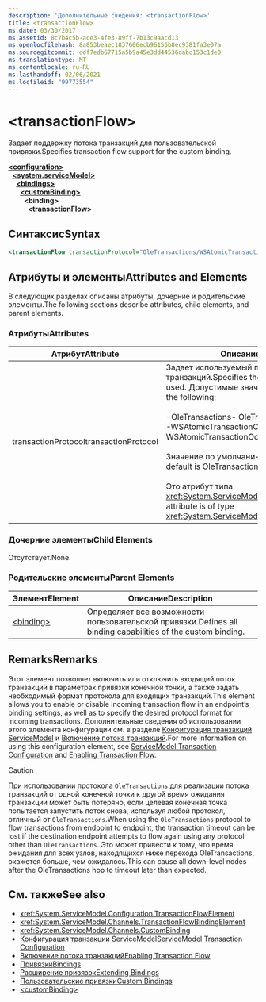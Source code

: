 ```yaml
---
description: 'Дополнительные сведения: <transactionFlow>'
title: <transactionFlow>
ms.date: 03/30/2017
ms.assetid: 8c7b4c5b-ace3-4fe3-89ff-7b13c9aacd13
ms.openlocfilehash: 8a853beaec1837606ecb96156b8ec9381fa3e07a
ms.sourcegitcommit: ddf7edb67715a5b9a45e3dd44536dabc153c1de0
ms.translationtype: MT
ms.contentlocale: ru-RU
ms.lasthandoff: 02/06/2021
ms.locfileid: "99773554"
---
```

# \<transactionFlow>

<span data-ttu-id="62c65-102">Задает поддержку потока транзакций для пользовательской привязки.</span><span class="sxs-lookup"><span data-stu-id="62c65-102">Specifies transaction flow support for the custom binding.</span></span>  
  
[**\<configuration>**](../configuration-element.md)\
&nbsp;&nbsp;[**\<system.serviceModel>**](system-servicemodel.md)\
&nbsp;&nbsp;&nbsp;&nbsp;[**\<bindings>**](bindings.md)\
&nbsp;&nbsp;&nbsp;&nbsp;&nbsp;&nbsp;[**\<customBinding>**](custombinding.md)\
&nbsp;&nbsp;&nbsp;&nbsp;&nbsp;&nbsp;&nbsp;&nbsp;**\<binding>**\
&nbsp;&nbsp;&nbsp;&nbsp;&nbsp;&nbsp;&nbsp;&nbsp;&nbsp;&nbsp;**\<transactionFlow>**  
  
## <a name="syntax"></a><span data-ttu-id="62c65-103">Синтаксис</span><span class="sxs-lookup"><span data-stu-id="62c65-103">Syntax</span></span>  
  
```xml  
<transactionFlow transactionProtocol="OleTransactions/WSAtomicTransactionOctober2004" />
```  
  
## <a name="attributes-and-elements"></a><span data-ttu-id="62c65-104">Атрибуты и элементы</span><span class="sxs-lookup"><span data-stu-id="62c65-104">Attributes and Elements</span></span>  

 <span data-ttu-id="62c65-105">В следующих разделах описаны атрибуты, дочерние и родительские элементы.</span><span class="sxs-lookup"><span data-stu-id="62c65-105">The following sections describe attributes, child elements, and parent elements.</span></span>  
  
### <a name="attributes"></a><span data-ttu-id="62c65-106">Атрибуты</span><span class="sxs-lookup"><span data-stu-id="62c65-106">Attributes</span></span>  
  
|<span data-ttu-id="62c65-107">Атрибут</span><span class="sxs-lookup"><span data-stu-id="62c65-107">Attribute</span></span>|<span data-ttu-id="62c65-108">Описание</span><span class="sxs-lookup"><span data-stu-id="62c65-108">Description</span></span>|  
|---------------|-----------------|  
|<span data-ttu-id="62c65-109">transactionProtocol</span><span class="sxs-lookup"><span data-stu-id="62c65-109">transactionProtocol</span></span>|<span data-ttu-id="62c65-110">Задает используемый протокол транзакций.</span><span class="sxs-lookup"><span data-stu-id="62c65-110">Specifies the transaction protocol to be used.</span></span> <span data-ttu-id="62c65-111">Допустимые значения.</span><span class="sxs-lookup"><span data-stu-id="62c65-111">Valid values include the following:</span></span><br /><br /> <span data-ttu-id="62c65-112">-OleTransactions</span><span class="sxs-lookup"><span data-stu-id="62c65-112">-   OleTransactions</span></span><br /><span data-ttu-id="62c65-113">-WSAtomicTransactionOctober2004</span><span class="sxs-lookup"><span data-stu-id="62c65-113">-   WSAtomicTransactionOctober2004</span></span><br /><br /> <span data-ttu-id="62c65-114">Значение по умолчанию - OleTransactions.</span><span class="sxs-lookup"><span data-stu-id="62c65-114">The default is OleTransactions.</span></span><br /><br /> <span data-ttu-id="62c65-115">Это атрибут типа <xref:System.ServiceModel.TransactionProtocol>.</span><span class="sxs-lookup"><span data-stu-id="62c65-115">This attribute is of type <xref:System.ServiceModel.TransactionProtocol>.</span></span>|  
  
### <a name="child-elements"></a><span data-ttu-id="62c65-116">Дочерние элементы</span><span class="sxs-lookup"><span data-stu-id="62c65-116">Child Elements</span></span>  

 <span data-ttu-id="62c65-117">Отсутствует.</span><span class="sxs-lookup"><span data-stu-id="62c65-117">None.</span></span>  
  
### <a name="parent-elements"></a><span data-ttu-id="62c65-118">Родительские элементы</span><span class="sxs-lookup"><span data-stu-id="62c65-118">Parent Elements</span></span>  
  
|<span data-ttu-id="62c65-119">Элемент</span><span class="sxs-lookup"><span data-stu-id="62c65-119">Element</span></span>|<span data-ttu-id="62c65-120">Описание</span><span class="sxs-lookup"><span data-stu-id="62c65-120">Description</span></span>|  
|-------------|-----------------|  
|[\<binding>](bindings.md)|<span data-ttu-id="62c65-121">Определяет все возможности пользовательской привязки.</span><span class="sxs-lookup"><span data-stu-id="62c65-121">Defines all binding capabilities of the custom binding.</span></span>|  
  
## <a name="remarks"></a><span data-ttu-id="62c65-122">Remarks</span><span class="sxs-lookup"><span data-stu-id="62c65-122">Remarks</span></span>  

 <span data-ttu-id="62c65-123">Этот элемент позволяет включить или отключить входящий поток транзакций в параметрах привязки конечной точки, а также задать необходимый формат протокола для входящих транзакций.</span><span class="sxs-lookup"><span data-stu-id="62c65-123">This element allows you to enable or disable incoming transaction flow in an endpoint’s binding settings, as well as to specify the desired protocol format for incoming transactions.</span></span> <span data-ttu-id="62c65-124">Дополнительные сведения об использовании этого элемента конфигурации см. в разделе [Конфигурация транзакций ServiceModel](../../../wcf/feature-details/servicemodel-transaction-configuration.md) и [Включение потока транзакций](../../../wcf/feature-details/enabling-transaction-flow.md).</span><span class="sxs-lookup"><span data-stu-id="62c65-124">For more information on using this configuration element, see [ServiceModel Transaction Configuration](../../../wcf/feature-details/servicemodel-transaction-configuration.md) and [Enabling Transaction Flow](../../../wcf/feature-details/enabling-transaction-flow.md).</span></span>  
  
> [!CAUTION]
> <span data-ttu-id="62c65-125">При использовании протокола `OleTransactions` для реализации потока транзакций от одной конечной точки к другой время ожидания транзакции может быть потеряно, если целевая конечная точка попытается запустить поток снова, используя любой протокол, отличный от `OleTransactions`.</span><span class="sxs-lookup"><span data-stu-id="62c65-125">When using the `OleTransactions` protocol to flow transactions from endpoint to endpoint, the transaction timeout can be lost if the destination endpoint attempts to flow again using any protocol other than `OleTransactions`.</span></span> <span data-ttu-id="62c65-126">Это может привести к тому, что время ожидания для всех узлов, находящихся ниже перехода OleTransactions, окажется больше, чем ожидалось.</span><span class="sxs-lookup"><span data-stu-id="62c65-126">This can cause all down-level nodes after the OleTransactions hop to timeout later than expected.</span></span>  
  
## <a name="see-also"></a><span data-ttu-id="62c65-127">См. также</span><span class="sxs-lookup"><span data-stu-id="62c65-127">See also</span></span>

- <xref:System.ServiceModel.Configuration.TransactionFlowElement>
- <xref:System.ServiceModel.Channels.TransactionFlowBindingElement>
- <xref:System.ServiceModel.Channels.CustomBinding>
- [<span data-ttu-id="62c65-128">Конфигурация транзакции ServiceModel</span><span class="sxs-lookup"><span data-stu-id="62c65-128">ServiceModel Transaction Configuration</span></span>](../../../wcf/feature-details/servicemodel-transaction-configuration.md)
- [<span data-ttu-id="62c65-129">Включение потока транзакций</span><span class="sxs-lookup"><span data-stu-id="62c65-129">Enabling Transaction Flow</span></span>](../../../wcf/feature-details/enabling-transaction-flow.md)
- [<span data-ttu-id="62c65-130">Привязки</span><span class="sxs-lookup"><span data-stu-id="62c65-130">Bindings</span></span>](../../../wcf/bindings.md)
- [<span data-ttu-id="62c65-131">Расширение привязок</span><span class="sxs-lookup"><span data-stu-id="62c65-131">Extending Bindings</span></span>](../../../wcf/extending/extending-bindings.md)
- [<span data-ttu-id="62c65-132">Пользовательские привязки</span><span class="sxs-lookup"><span data-stu-id="62c65-132">Custom Bindings</span></span>](../../../wcf/extending/custom-bindings.md)
- [\<customBinding>](custombinding.md)
